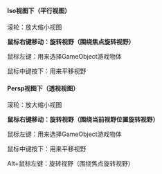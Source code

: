 #### Iso视图下（平行视图）

滚轮：放大缩小视图

**鼠标右键移动：旋转视野（围绕焦点旋转视野）**

鼠标左键：用来选择GameObject游戏物体

鼠标中键按下：用来平移视野



#### Persp视图下（透视视图）

滚轮：放大缩小视图

**鼠标右键移动：旋转视野（围绕当前视野位置旋转视野）**

鼠标左键：用来选择GameObject游戏物体

鼠标中键按下：用来平移视野



Alt+鼠标左键：旋转视野（围绕焦点旋转视野）